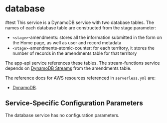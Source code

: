 # database

#test
This service is a DynamoDB service with two database tables.
The names of each database table are constructed from the stage parameter:

- `<stage>`-amendments: stores all the information submitted in the form on the Home page, as well as user and record metadata
- `<stage>`-amendments-atomic-counter: for each territory, it stores the number of records in the amendments table for that territory

The app-api service references these tables.
The stream-functions service depends on [DynamoDB Streams](https://docs.aws.amazon.com/amazondynamodb/latest/developerguide/Streams.html) from the amendments table.

The reference docs for AWS resources referenced in `serverless.yml` are:

- [DynamoDB](https://docs.aws.amazon.com/AWSCloudFormation/latest/UserGuide/aws-resource-dynamodb-table.html).

## Service-Specific Configuration Parameters

The database service has no configuration parameters.
